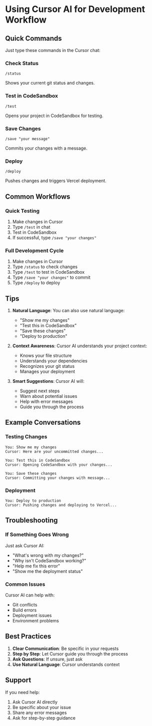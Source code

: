 # Using Cursor AI for Development Workflow

## Quick Commands

Just type these commands in the Cursor chat:

### Check Status
```
/status
```
Shows your current git status and changes.

### Test in CodeSandbox
```
/test
```
Opens your project in CodeSandbox for testing.

### Save Changes
```
/save "your message"
```
Commits your changes with a message.

### Deploy
```
/deploy
```
Pushes changes and triggers Vercel deployment.

## Common Workflows

### Quick Testing
1. Make changes in Cursor
2. Type `/test` in chat
3. Test in CodeSandbox
4. If successful, type `/save "your changes"`

### Full Development Cycle
1. Make changes in Cursor
2. Type `/status` to check changes
3. Type `/test` to test in CodeSandbox
4. Type `/save "your changes"` to commit
5. Type `/deploy` to deploy

## Tips

1. **Natural Language**: You can also use natural language:
   - "Show me my changes"
   - "Test this in CodeSandbox"
   - "Save these changes"
   - "Deploy to production"

2. **Context Awareness**: Cursor AI understands your project context:
   - Knows your file structure
   - Understands your dependencies
   - Recognizes your git status
   - Manages your deployment

3. **Smart Suggestions**: Cursor AI will:
   - Suggest next steps
   - Warn about potential issues
   - Help with error messages
   - Guide you through the process

## Example Conversations

### Testing Changes
```
You: Show me my changes
Cursor: Here are your uncommitted changes...

You: Test this in CodeSandbox
Cursor: Opening CodeSandbox with your changes...

You: Save these changes
Cursor: Committing your changes with message...
```

### Deployment
```
You: Deploy to production
Cursor: Pushing changes and deploying to Vercel...
```

## Troubleshooting

### If Something Goes Wrong
Just ask Cursor AI:
- "What's wrong with my changes?"
- "Why isn't CodeSandbox working?"
- "Help me fix this error"
- "Show me the deployment status"

### Common Issues
Cursor AI can help with:
- Git conflicts
- Build errors
- Deployment issues
- Environment problems

## Best Practices

1. **Clear Communication**: Be specific in your requests
2. **Step by Step**: Let Cursor guide you through the process
3. **Ask Questions**: If unsure, just ask
4. **Use Natural Language**: Cursor understands context

## Support

If you need help:
1. Ask Cursor AI directly
2. Be specific about your issue
3. Share any error messages
4. Ask for step-by-step guidance 
